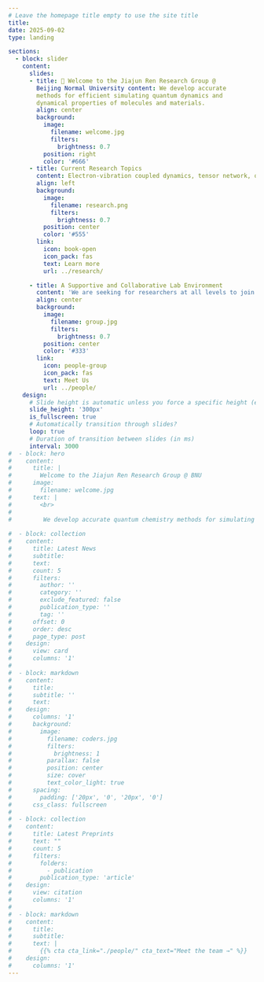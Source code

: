 ```yaml
---
# Leave the homepage title empty to use the site title
title:
date: 2025-09-02
type: landing

sections:
  - block: slider
    content:
      slides:
      - title: 👋 Welcome to the Jiajun Ren Research Group @
        Beijing Normal University content: We develop accurate
        methods for efficient simulating quantum dynamics and
        dynamical properties of molecules and materials.
        align: center
        background:
          image:
            filename: welcome.jpg
            filters:
              brightness: 0.7
          position: right
          color: '#666'
      - title: Current Research Topics
        content: Electron-vibration coupled dynamics, tensor network, quantum algorithm 
        align: left
        background:
          image:
            filename: research.png
            filters:
              brightness: 0.7
          position: center
          color: '#555'
        link:
          icon: book-open
          icon_pack: fas
          text: Learn more
          url: ../research/

      - title: A Supportive and Collaborative Lab Environment
        content: 'We are seeking for researchers at all levels to join us!'
        align: center
        background:
          image:
            filename: group.jpg
            filters:
              brightness: 0.7
          position: center
          color: '#333'
        link:
          icon: people-group
          icon_pack: fas
          text: Meet Us
          url: ../people/
    design:
      # Slide height is automatic unless you force a specific height (e.g. '400px')
      slide_height: '300px'
      is_fullscreen: true
      # Automatically transition through slides?
      loop: true
      # Duration of transition between slides (in ms)
      interval: 3000
#  - block: hero
#    content:
#      title: |
#        Welcome to the Jiajun Ren Research Group @ BNU
#      image:
#        filename: welcome.jpg
#      text: |
#        <br>
#         
#         We develop accurate quantum chemistry methods for simulating structure and dynamics of molecules and materials.
   
#  - block: collection
#    content:
#      title: Latest News
#      subtitle:
#      text:
#      count: 5
#      filters:
#        author: ''
#        category: ''
#        exclude_featured: false
#        publication_type: ''
#        tag: ''
#      offset: 0
#      order: desc
#      page_type: post
#    design:
#      view: card
#      columns: '1'
#  
#  - block: markdown
#    content:
#      title:
#      subtitle: ''
#      text:
#    design:
#      columns: '1'
#      background:
#        image: 
#          filename: coders.jpg
#          filters:
#            brightness: 1
#          parallax: false
#          position: center
#          size: cover
#          text_color_light: true
#      spacing:
#        padding: ['20px', '0', '20px', '0']
#      css_class: fullscreen
#
#  - block: collection
#    content:
#      title: Latest Preprints
#      text: ""
#      count: 5
#      filters:
#        folders:
#          - publication
#        publication_type: 'article'
#    design:
#      view: citation
#      columns: '1'
#
#  - block: markdown
#    content:
#      title:
#      subtitle:
#      text: |
#        {{% cta cta_link="./people/" cta_text="Meet the team →" %}}
#    design:
#      columns: '1'
---
```

